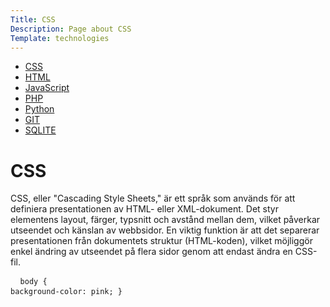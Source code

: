 ```yaml
---
Title: CSS
Description: Page about CSS
Template: technologies
---
```


<div class="grid-container">
      <ul>
            <li><a href="css">CSS</a></li>
            <li><a href="html">HTML</a></li>
            <li><a href="javascript">JavaScript</a></li>
            <li><a href="php">PHP</a></li>
            <li><a href="python">Python</a></li>
            <li><a href="git">GIT</a></li>
            <li><a href="sqlite">SQLITE</a></li>
        </ul>
        <div>
        <body>
        <h1>CSS</h1>
    <p> 

CSS, eller "Cascading Style Sheets," är ett språk som används för att definiera presentationen av HTML- eller XML-dokument. Det styr elementens layout, färger, typsnitt och avstånd mellan dem, vilket påverkar utseendet och känslan av webbsidor. En viktig funktion är att det separerar presentationen från dokumentets struktur (HTML-koden), vilket möjliggör enkel ändring av utseendet på flera sidor genom att endast ändra en CSS-fil.
            </p>
                        <pre>
            <code class="language-css"> 
            body {
  background-color: pink;
} </code>
        </div>

 <h5></h5>
 </body>
    </div>
</div>